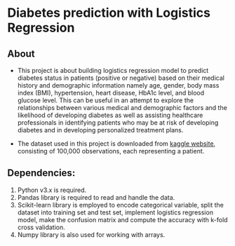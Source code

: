 # Diabetes prediction with Logistics Regression

## About
* This project is about building logistics regression model to predict diabetes status in patients (positive or negative) based on their medical history and demographic information namely age, gender, body mass index (BMI), hypertension, heart disease, HbA1c level, and blood glucose level. This can be useful in an attempt to explore the relationships between various medical and demographic factors and the likelihood of developing diabetes as well as assisting healthcare professionals in identifying patients who may be at risk of developing diabetes and in developing personalized treatment plans.

* The dataset used in this project is downloaded from [kaggle website](https://www.kaggle.com/datasets/iammustafatz/diabetes-prediction-dataset?resource=download), consisting of 100,000 observations, each representing a patient.


## Dependencies:
1. Python v3.x is required.
2. Pandas library is required to read and handle the data.
3. Scikit-learn library is employed to encode categorical variable, split the dataset into training set and test set, implement logistics regression model, make the confusion matrix and compute the accuracy with k-fold cross validation.
4. Numpy library is also used for working with arrays.
